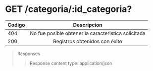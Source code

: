 # GET /categoria/:id_categoria?


| Codigo | Descripcion |
|-----------|:-----------:| 
| 404 | No fue posible obtener la caracteristica solicitada |
| 200 | Registros obtenidos con éxito |


>Responses
>>Response content type: application/json
